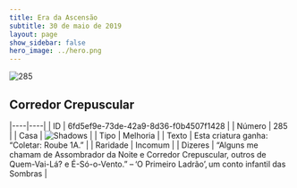 ```yaml
---
title: Era da Ascensão
subtitle: 30 de maio de 2019
layout: page
show_sidebar: false
hero_image: ../hero.png
---
```


![285](https://cdn.keyforgegame.com/media/card_front/pt/435_285_VCHMXJ222WF4_pt.png)

## Corredor Crepuscular

|----|----|
| ID | 6fd5ef9e-73de-42a9-8d36-f0b4507f1428 |
| Número | 285 |
| Casa | ![Shadows](https://archonarcana.com/images/thumb/e/ee/Shadows.png/22px-Shadows.png "Sombras") |
| Tipo | Melhoria |
| Texto | Esta criatura ganha: “Coletar: Roube 1A.” |
| Raridade | Incomum |
| Dizeres | “Alguns me chamam de Assombrador  da Noite e Corredor Crepuscular, outros  de Quem-Vai-Lá? e É-Só-o-Vento.”  – ‘O Primeiro Ladrão’, um conto infantil  das Sombras |
